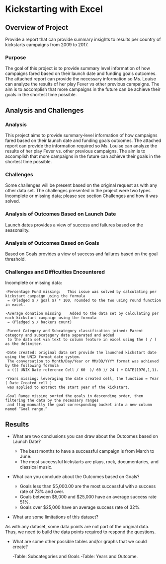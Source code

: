 # Kickstarting with Excel

## Overview of Project

Provide a report that can provide summary insights to results per country of kickstarts campaigns from 2009 to 2017. 

### Purpose

The goal of this project is to provide summary level information of how campaigns fared based on their launch date and funding goals outcomes. 
The attached report can provide the necessary information so Ms. Louise can analyze the results of her play Fever vs other previous campaigns. 
The aim is to accomplish that more campaigns in the future can be achieve their goals in the shortest time possible.   

## Analysis and Challenges

### Analysis
This project aims to provide summary-level information of how campaigns fared based on their launch date and funding goals outcomes. 
The attached report can provide the information required so Ms. Louise can analyze the results of her play Fever vs. other previous campaigns. 
The aim is to accomplish that more campaigns in the future can achieve their goals in the shortest time possible.

### Challenges
Some challenges will be present based on the original request as with any other data set. 
The challenges presented in the project were two types Incomplete or missing data; please see section Challenges and how it was solved.



### Analysis of Outcomes Based on Launch Date

Launch dates provides a view of success and failures based on the seasonality.  

### Analysis of Outcomes Based on Goals

Based on Goals provides a view of success and failures based on the goal threshold.  

### Challenges and Difficulties Encountered

Incomplete or missing data: 

	-Percentage Fund missing:   This issue was solved by calculating per kickstart campaign using the formula 
	 = (Pledged $ / goal $) * 100, rounded to the two using round function in excel. 
 
	-Average donation missing    Added to the data set by calculating per each kickstart campaign using the formula 
	 = (Pledged $ / backers count)
 
	-Parent Category and Subcategory classification joined: Parent category and subcategory data separated and added 
	 to the data set via text to column feature in excel using the ( / ) as the delimiter. 
 
	-Date created: original data set provide the launched kickstart date using the UNIX format date system. 
	 The conversation to Month/Day/Year or MM/DD/YYYY format was achieved by the following formula 
	 = ((( UNIX Date reference Cell / 60  )/ 60 )/ 24 ) + DATE(1970,1,1). 
 
	-Years missing: leveraging the date created cell, the function = Year ( Date Created cell ) 
	 was applied to extract the start year of the kickstart. 
 
	-Goal Range missing sorted the goals in descending order, then filtering the data by the necessary ranges 
	 and flag manually the goal corresponding bucket into a new column named “Goal range.”   


## Results

- What are two conclusions you can draw about the Outcomes based on Launch Date?

	- The best months to have a successful campaign is from March to June. 
	- The most successful kickstarts are plays, rock, documentaries, and classical music. 


- What can you conclude about the Outcomes based on Goals?

	- Goals less than $5,000.00 are the most successful with a success rate of 73% and over. 
	- Goals between $5,000 and $25,000 have an average success rate 51%. 
	- Goals over $25,000 have an average success rate of 32%. 

- What are some limitations of this dataset?

As with any dataset, some data points are not part of the original data. 
Thus, we need to build the data points required to respond the questions. 

- What are some other possible tables and/or graphs that we could create?

	-Table: Subcategories and Goals
	-Table: Years and Outcome. 


